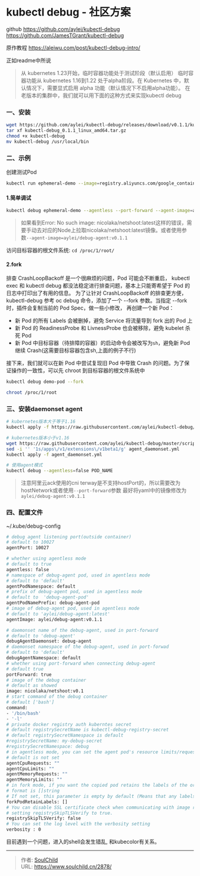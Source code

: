 # kubectl debug - 社区方案

<!--more-->
github
https://github.com/aylei/kubectl-debug
https://github.com/JamesTGrant/kubectl-debug

原作教程
https://aleiwu.com/post/kubectl-debug-intro/


正如readme中所说
> 从 kubernetes 1.23开始，临时容器功能处于测试阶段（默认启用） 
临时容器功能从 kubernetes 1.16到1.22 处于alpha阶段。在 Kubernetes 中，默认情况下，需要显式启用 alpha 功能（默认情况下不启用alpha功能）。
> 在老版本的集群中，我们就可以用下面的这种方式来实现kubectl debug


### 一、安装
```bash
wget https://github.com/aylei/kubectl-debug/releases/download/v0.1.1/kubectl-debug_0.1.1_linux_amd64.tar.gz
tar xf kubectl-debug_0.1.1_linux_amd64.tar.gz
chmod +x kubectl-debug
mv kubectl-debug /usr/local/bin
```

### 二、示例
创建测试Pod
```bash
kubectl run ephemeral-demo --image=registry.aliyuncs.com/google_containers/pause:3.1 --restart=Never
```

#### 1.简单调试
```bash
kubectl debug ephemeral-demo --agentless --port-forward --agent-image=aylei/debug-agent:v0.1.1
```
> 如果看到Error: No such image: nicolaka/netshoot:latest这样的错误，需要手动去对应的Node上拉取nicolaka/netshoot:latest镜像。或者使用参数`--agent-image=aylei/debug-agent:v0.1.1`

访问目标容器的根文件系统: `cd /proc/1/root/`


#### 2.fork
排查 CrashLoopBackoff 是一个很麻烦的问题，Pod 可能会不断重启， kubectl exec 和 kubectl debug 都没法稳定进行排查问题，基本上只能寄希望于 Pod 的日志中打印出了有用的信息。 为了让针对 CrashLoopBackoff 的排查更方便， kubectl-debug 参考 oc debug 命令，添加了一个 --fork 参数。当指定 --fork 时，插件会复制当前的 Pod Spec，做一些小修改， 再创建一个新 Pod：

- 新 Pod 的所有 Labels 会被删掉，避免 Service 将流量导到 fork 出的 Pod 上
- 新 Pod 的 ReadinessProbe 和 LivnessProbe 也会被移除，避免 kubelet 杀死 Pod
- 新 Pod 中目标容器（待排障的容器）的启动命令会被改写为`sh`，避免新 Pod 继续 Crash(这需要目标容器包含sh,上面的例子不行)

接下来，我们就可以在新 Pod 中尝试复现旧 Pod 中导致 Crash 的问题。为了保证操作的一致性，可以先 chroot 到目标容器的根文件系统中
```bash
kubectl debug demo-pod --fork

chroot /proc/1/root
```


### 三、安装daemonset agent
```bash
# kubernetes版本大于等于1.16
kubectl apply -f https://raw.githubusercontent.com/aylei/kubectl-debug/master/scripts/agent_daemonset.yml

# kubernetes版本小于v1.16
wget https://raw.githubusercontent.com/aylei/kubectl-debug/master/scripts/agent_daemonset.yml
sed -i '' '1s/apps\/v1/extensions\/v1beta1/g' agent_daemonset.yml
kubectl apply -f agent_daemonset.yml

# 使用agent模式
kubectl debug --agentless=false POD_NAME
```
> 注意阿里云ack使用的cni terway是不支持hostPort的，所以需要改为hostNetwork或者使用`--port-forward`参数
> 最好将yaml中的镜像修改为`aylei/debug-agent:v0.1.1`


### 四、配置文件

~/.kube/debug-config
```bash
# debug agent listening port(outside container)
# default to 10027
agentPort: 10027

# whether using agentless mode
# default to true
agentless: false
# namespace of debug-agent pod, used in agentless mode
# default to 'default'
agentPodNamespace: default
# prefix of debug-agent pod, used in agentless mode
# default to  'debug-agent-pod'
agentPodNamePrefix: debug-agent-pod
# image of debug-agent pod, used in agentless mode
# default to 'aylei/debug-agent:latest'
agentImage: aylei/debug-agent:v0.1.1

# daemonset name of the debug-agent, used in port-forward
# default to 'debug-agent'
debugAgentDaemonset: debug-agent
# daemonset namespace of the debug-agent, used in port-forwad
# default to 'default'
debugAgentNamespace: default
# whether using port-forward when connecting debug-agent
# default true
portForward: true
# image of the debug container
# default as showed
image: nicolaka/netshoot:v0.1
# start command of the debug container
# default ['bash']
command:
- '/bin/bash'
- '-l'
# private docker registry auth kuberntes secret
# default registrySecretName is kubectl-debug-registry-secret
# default registrySecretNamespace is default
#registrySecretName: my-debug-secret
#registrySecretNamespace: debug
# in agentless mode, you can set the agent pod's resource limits/requests:
# default is not set
agentCpuRequests: ""
agentCpuLimits: ""
agentMemoryRequests: ""
agentMemoryLimits: ""
# in fork mode, if you want the copied pod retains the labels of the original pod, you can change this params
# format is []string
# If not set, this parameter is empty by default (Means that any labels of the original pod are not retained, and the labels of the copied pods are empty.)
forkPodRetainLabels: []
# You can disable SSL certificate check when communicating with image registry by 
# setting registrySkipTLSVerify to true.
registrySkipTLSVerify: false
# You can set the log level with the verbosity setting
verbosity : 0
```

目前遇到一个问题，进入的shell会发生错乱, 和kubecolor有关系。 


---

> 作者: [SoulChild](https://www.soulchild.cn)  
> URL: https://www.soulchild.cn/2878/  

